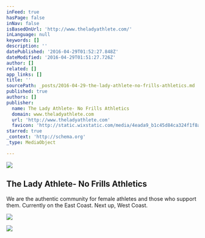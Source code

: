 ```yaml
---
inFeed: true
hasPage: false
inNav: false
isBasedOnUrl: 'http://www.theladyathlete.com/'
inLanguage: null
keywords: []
description: ''
datePublished: '2016-04-29T01:52:27.848Z'
dateModified: '2016-04-29T01:51:27.726Z'
author: []
related: []
app_links: []
title: ''
sourcePath: _posts/2016-04-29-the-lady-athlete-no-frills-athletics.md
published: true
authors: []
publisher:
  name: The Lady Athlete- No Frills Athletics
  domain: www.theladyathlete.com
  url: 'http://www.theladyathlete.com'
  favicon: 'http://static.wixstatic.com/media/4eada9_b1c45d84ca324f1f8a0b0fb886a0cd24.jpg/v1/fill/w_16%2Ch_16%2Clg_1/4eada9_b1c45d84ca324f1f8a0b0fb886a0cd24.jpg'
starred: true
_context: 'http://schema.org'
_type: MediaObject

---
```

![](https://the-grid-user-content.s3-us-west-2.amazonaws.com/b30de695-c9cd-4a7f-b21a-18acace8b5d6.png)

<article style=""><h1>The Lady Athlete- No Frills Athletics</h1><p>We are the authentic community for female athletes and those who support them. Currently on the East Coast. Next up, West Coast.</p><img src="https://static.wixstatic.com/media/4eada9_8565ec614055490894e4b8dd567f2604.jpg" /></article>

![](https://the-grid-user-content.s3-us-west-2.amazonaws.com/bd7dffa4-0910-47ae-ae64-3df608532c34.png)